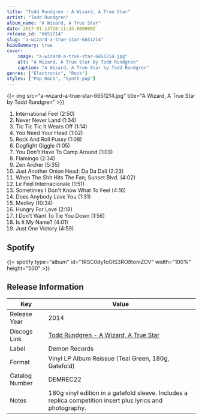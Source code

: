 ```yaml
---
title: "Todd Rundgren - A Wizard, A True Star"
artist: "Todd Rundgren"
album_name: "A Wizard, A True Star"
date: 2017-01-13T20:11:34.000000Z
release_id: "6651214"
slug: "a-wizard-a-true-star-6651214"
hideSummary: true
cover:
    image: "a-wizard-a-true-star-6651214.jpg"
    alt: "A Wizard, A True Star by Todd Rundgren"
    caption: "A Wizard, A True Star by Todd Rundgren"
genres: ["Electronic", "Rock"]
styles: ["Pop Rock", "Synth-pop"]
---
```


{{< img src="a-wizard-a-true-star-6651214.jpg" title="A Wizard, A True Star by Todd Rundgren" >}}

<!-- section break -->

1. International Feel (2:50)
2. Never Never Land (1:34)
3. Tic Tic Tic It Wears Off (1:14)
4. You Need Your Head (1:02)
5. Rock And Roll Pussy (1:08)
6. Dogfight Giggle (1:05)
7. You Don't Have To Camp Around (1:03)
8. Flamingo (2:34)
9. Zen Archer (5:35)
10. Just Another Onion Head; Da Da Dali (2:23)
11. When The Shit Hits The Fan; Sunset Blvd. (4:02)
12. Le Feel Internacionale (1:51)
13. Sometimes I Don't Know What To Feel (4:16)
14. Does Anybody Love You (1:31)
15. Medley (10:34)
16. Hungry For Love (2:18)
17. I Don't Want To Tie You Down (1:56)
18. Is It My Name? (4:01)
19. Just One Victory (4:59)

<!-- section break -->


## Spotify
{{< spotify type="album" id="1RSC0dy1oOIS3RO8tomZOV" width="100%" height="500" >}}




## Release Information
|  Key           | Value                                                |
| ---------------| ---------------------------------------------------- |
| Release Year   | 2014                                   |
| Discogs Link   | [Todd Rundgren - A Wizard, A True Star](https://www.discogs.com/release/6651214-Todd-Rundgren-A-Wizard-A-True-Star) |
| Label          | Demon Records |
| Format         | Vinyl LP Album Reissue (Teal Green, 180g, Gatefold) |
| Catalog Number | DEMREC22 |
| Notes | 180g vinyl edition in a gatefold sleeve. Includes a replica competition insert plus lyrics and photography.    |